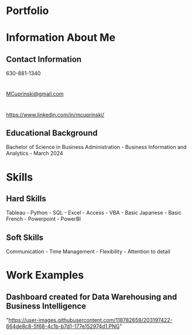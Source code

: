 # Portfolio
#
# Information About Me
## Contact Information
630-881-1340
#
MCuprinski@gmail.com
#
https://www.linkedin.com/in/mcuprinski/

## Educational Background
Bachelor of Science in Business Administration - Business Information and Analytics - March 2024

#
#
# Skills
## Hard Skills
Tableau - Python - SQL - Excel - Access - VBA - Basic Japanese - Basic French - Powerpoint - PowerBI
## Soft Skills
Communication - Time Management - Flexibility - Attention to detail

# Work Examples
## Dashboard created for Data Warehousing and Business Intelligence
"https://user-images.githubusercontent.com/118782659/203197422-664de8c8-5f68-4c1b-b7d1-177e152974d1.PNG"
